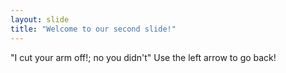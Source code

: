 ```yaml
---
layout: slide
title: "Welcome to our second slide!"
---
```

"I cut your arm off!; no you didn't"
Use the left arrow to go back!

